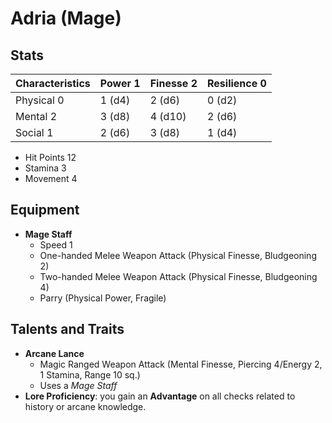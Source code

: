 # Adria (Mage)

## Stats

| Characteristics | Power 1 | Finesse 2 | Resilience 0 |
| --------------- | ------- | --------- | ------------ |
| Physical 0      | 1 (d4)  | 2 (d6)    | 0 (d2)       |
| Mental 2        | 3 (d8)  | 4 (d10)   | 2 (d6)       |
| Social 1        | 2 (d6)  | 3 (d8)    | 1 (d4)       |

* Hit Points 12
* Stamina 3
* Movement 4

## Equipment

* **Mage Staff**
	* Speed 1
	* One-handed Melee Weapon Attack (Physical Finesse, Bludgeoning 2)
	* Two-handed Melee Weapon Attack (Physical Finesse, Bludgeoning 4)
	* Parry (Physical Power, Fragile)

## Talents and Traits

* **Arcane Lance**
	* Magic Ranged Weapon Attack (Mental Finesse, Piercing 4/Energy 2, 1 Stamina, Range 10 sq.)
	* Uses a _Mage Staff_
* **Lore Proficiency**: you gain an **Advantage** on all checks related to history or arcane knowledge.
